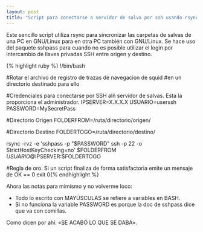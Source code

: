 ```yaml
---
layout: post
title: "Script para conectarse a servidor de salva por ssh usando rsync y sshpass en GNU/Linux"
---
```


Este sencillo script utiliza rsync para sincronizar las carpetas de salvas de una PC en GNU/Linux para en otra PC también con GNU/Linux. 
Se hace uso del paquete sshpass para cuando no es posible utilizar el login por intercambio de llaves privadas SSH entre origen y destino.


{% highlight ruby %}
!/bin/bash

#Rotar el archivo de registro de trazas de navegacion de squid
#en un directorio destinado para ello

#Credenciales para conectarse por SSH alñ servidor de salvas. Esta la proporciona el administrador.
IPSERVER=X.X.X.X
USUARIO=userssh
PASSWORD=MySecretPass

#Directorio Origen
FOLDERFROM=/ruta/directorio/origen/

#Directorio Destino
FOLDERTOGO=/ruta/directorio/destino/

rsync -rvz -e 'sshpass -p "$PASSWORD" ssh -p 22 -o StrictHostKeyChecking=no' $FOLDERFROM $USUARIO@$IPSERVER:$FOLDERTOGO

#Regla de oro. Si un script finaliza de forma satisfactoria emite un mensaje de OK == 0
exit 0{% endhighlight %}

Ahora las notas para mimismo y no volverme loco:

* Todo lo escrito con MAYÚSCULAS se refiere a variables en BASH.
* Si no funciona la variable PASSWORD es porque la doc de sshpass dice que va con comillas.

Como dicen por ahí: «SE ACABÓ LO QUE SE DABA».
